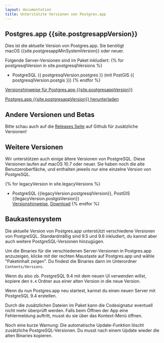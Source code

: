 ```yaml
---
layout: documentation
title: Unterstützte Versionen von Postgres.app
---
```


Postgres.app {{site.postgresappVersion}}
----------------------------------------

Dies ist die aktuelle Version von Postgres.app.
Sie benötigt macOS&nbsp;{{site.postgresappMinSystemVersion}} oder neuer.

Folgende Server-Versionen sind im Paket inkludiert:
{% for postgresqlVersion in site.postgresqlVersions %}
- PostgreSQL {{ postgresqlVersion.postgres }} (mit PostGIS {{ postgresqlVersion.postgis }})
{% endfor %}

[Versionshinweise für Postgres.app {{site.postgresappVersion}}]({{site.releaseNotesLocation}})

[Postgres.app {{site.postgresappVersion}} herunterladen]({{site.downloadLocation}})

Andere Versionen und Betas
------------------------

Bitte schau auch auf die 
<a href="https://github.com/PostgresApp/PostgresApp/releases/">Releases Seite</a> auf Github für zusätzliche Versionen!


Weitere Versionen
-----------------

Wir unterstützen auch einige ältere Versionen von PostgreSQL.
Diese Versionen laufen auf macOS&nbsp;10.7 oder neuer.
Sie haben noch die alte Benutzeroberfläche, und enthalten jeweils nur eine einzelne Version von PostgreSQL.

{% for legacyVersion in site.legacyVersions %}
- PostgreSQL {{legacyVersion.postgresqlVersion}}, PostGIS {{legacyVersion.postgisVersion}}  
  [Versionshinweise]({{legacyVersion.releaseNotes}}), [Download]({{legacyVersion.downloadLocation}})
{% endfor %}


Baukastensystem
---------------

Die aktuelle Version von Postgres.app unterstützt verschiedene Versionen von PostgreSQL.
Standardmäßig sind 9.5 und 9.6 inkludiert, du kannst aber auch weitere PostgreSQL-Versionen hinzugügen.

Um die Binaries für die verschiedenen Server-Versionen in Postgres.app anzuzeigen, 
klicke mit der rechten Maustaste auf Postgres.app und wähle "Paketinhalt zeigen".
Du findest die Binaries dann im Unterordner `Contents/Versions`.

Wenn du also zb. PostgreSQL 9.4 mit dem neuen UI verwenden willst, kopiere den `9.4` Ordner aus einer alten Version in die neue Version.

Wenn du nun Postgres.app neu startest, kannst du einen neuen Server mit PostgreSQL 9.4 erstellen.

Durch die zusätzlichen Dateien im Paket kann die Codesignatur eventuell nicht mehr überprüft werden.
Falls beim Öffnen der App eine Fehlermeldung auftritt, musst du sie über das Kontext-Menü öffnen.

Noch eine kurze Warnung: Die automatische Update-Funktion löscht zusätzliche PostgreSQL-Versionen.
Du musst nach einem Update wieder die alten Binaries kopieren.
